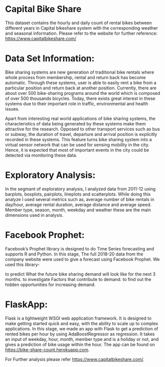# Capital Bike Share
This dataset contains the hourly and daily count of rental bikes between different years in Capital bikeshare system with the corresponding weather and seasonal information. Please refer to the website for further reference: https://www.capitalbikeshare.com/

# Data Set Information:
Bike sharing systems are new generation of traditional bike rentals where whole process from membership, rental and return back has become automatic. Through these systems, user is able to easily rent a bike from a particular position and return back at another position. Currently, there are about over 500 bike-sharing programs around the world which is composed of over 500 thousands bicycles. Today, there exists great interest in these systems due to their important role in traffic, environmental and health issues.

Apart from interesting real world applications of bike sharing systems, the characteristics of data being generated by these systems make them attractive for the research. Opposed to other transport services such as bus or subway, the duration of travel, departure and arrival position is explicitly recorded in these systems. This feature turns bike sharing system into a virtual sensor network that can be used for sensing mobility in the city. Hence, it is expected that most of important events in the city could be detected via monitoring these data.

# Exploratory Analysis:
In the segmant of exploratory analysis, I analyzed data from 2011-12 using barplots, boxplots, pairplots, lineplots and scatterplots. While doing this analyze I used several metrics such as, average number of bike rentals in day/hour, average rental duration, average distance and average speed. Member type, season, month, weekday and weather these are the main dimensions used in analysis.

# Facebook Prophet:
Facebook’s Prophet library is designed to do Time Series forecasting and supports R and Python. In this stage, The full 2018-20 data from the company website were used to give a forecast using Facebook Prophet. We used this library-

to predict What the future bike sharing demand will look like for the next 3 months.
to investigate Factors that contribute to demand.
to find out the hidden opportunities for increasing demand.

# FlaskApp:
Flask is a lightweight WSGI web application framework. It is designed to make getting started quick and easy, with the ability to scale up to complex applications. In this stage, we made an app with Flask to get a prediction of rented bikes per hour by using AdaBoostRegressor as regression. It takes an input of weekday, hour, month, member type and is a holiday or not, and gives a prediction of bike usage within the hour. The app can be found on https://bike-share-count.herokuapp.com.

For Further analysis please refer https://www.capitalbikeshare.com/.
